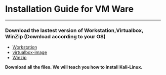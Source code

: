 # Installation Guide for VM Ware
___
### Download the lastest version of Workstation,Virtualbox, WinZip (Download according to your OS)  

* [Workstation](https://www.vmware.com/in/products/workstation-pro/workstation-pro-evaluation.html)
* [virtualbox-image](https://www.offensive-security.com/kali-linux-vm-vmware-virtualbox-image-download/)
* [Winzip](https://www.winzip.com/landing/download-winzip-v1.html?gclid=Cj0KCQjwn_LrBRD4ARIsAFEQFKuDx861VLk2XQ2cUW0BLmoqS7v159sgSKMvdDtDI0wvLVxIGKtvgj8aAtRwEALw_wcB)

**Download all the files. We will teach you how to install Kali-Linux.**